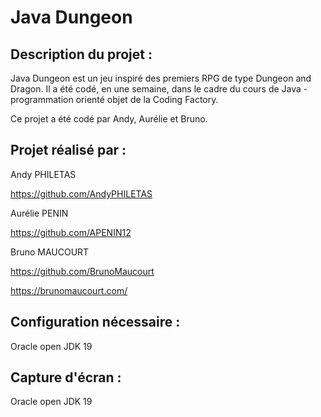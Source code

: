 # Java Dungeon

## Description du projet :

Java Dungeon est un jeu inspiré des premiers RPG de type Dungeon and Dragon. Il a été codé, en une semaine, dans le cadre du cours de Java - programmation orienté objet de la Coding Factory.

Ce projet a été codé par Andy, Aurélie et Bruno.

## Projet réalisé par :

Andy PHILETAS

https://github.com/AndyPHILETAS

Aurélie PENIN

https://github.com/APENIN12

Bruno MAUCOURT

https://github.com/BrunoMaucourt

https://brunomaucourt.com/

## Configuration nécessaire :

Oracle open JDK 19

## Capture d'écran :

Oracle open JDK 19